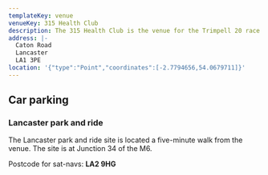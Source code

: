 ```yaml
---
templateKey: venue
venueKey: 315 Health Club
description: The 315 Health Club is the venue for the Trimpell 20 race
address: |-
  Caton Road
  Lancaster
  LA1 3PE
location: '{"type":"Point","coordinates":[-2.7794656,54.0679711]}'
---
```

## Car parking

### Lancaster park and ride

The Lancaster park and ride site is located a five-minute walk from the venue.
The site is at Junction 34 of the M6.

Postcode for sat-navs: **LA2 9HG**
